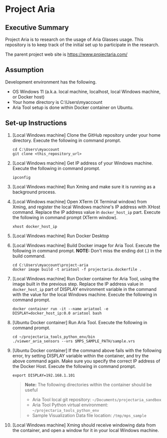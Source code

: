 # Project Aria
## Executive Summary
Project Aria is to research on the usage of Aria Glasses usage.  This repository is to keep track of the initial set up to participate in the research.

The parent project web site is https://www.projectaria.com/

## Assumption
Development environment has the following.
* OS Windows 11 (a.k.a. local machine, localhost, local Windows machine, or Docker host)
* Your home directory is C:\Users\myaccount
* Aria Tool setup is done within Docker container on Ubuntu.


## Set-up Instructions


1. [Local Windows machine] Clone the GitHub repository under your home directory.  Execute the following in command prompt.

       cd C:\Users\myaccount
       git clone <this_repository_url>	

1. [Local Windows machine] Get IP address of your Windows machine.  Execute the following in command prompt.

       ipconfig

1. [Local Windows machine] Run Xming and make sure it is running as a background process.

1. [Local Windows machine] Open XTerm (X Terminal window) from Xming, and register the local Windows machine's IP address with XHost command.  Replace the IP address value in `docker_host_ip` part.  Execute the following in command prompt (XTerm window).

       xhost docker_host_ip 

1. [Local Windows machine] Run Docker Desktop

1. [Local Windows machine] Build Docker image for Aria Tool.    Execute the following in command prompt.  **NOTE:** Don't miss the ending dot (.) in the build command.

       cd C:\Users\myaccount\project-aria
	   docker image build -t ariatool -f projectaria.dockerfile .

1. [Local Windows machine] Run Docker container for Aria Tool, using the image built in the previous step.  Replace the IP address value in `docker_host_ip` part of DISPLAY environment variable in the command with the value for the local Windows machine.  Execute the following in command prompt.

	   docker container run -it --name ariatool -e DISPLAY=docker_host_ip:0.0 ariatool bash

1. [Ubuntu Docker container] Run Aria Tool.  Execute the following in command prompt.

       cd ~/projectaria_tools_python_env/bin
	   ./viewer_aria_sensors --vrs $MPS_SAMPLE_PATH/sample.vrs

1. [Ubuntu Docker container] If the command above fails with the following error, try setting DISPLAY variable within the container, and try the above command again.  Make sure you specify the correct IP address of the Docker Host.  Execute the following in command prompt.

       export DISPLAY=192.168.1.101


   > **Note:** The following directories within the container should be useful 
   > * Aria Tool local git repository: `~/Documents/projectaria_sandbox` 
   > * Aria Tool Python virtual environment: `~/projectaria_tools_python_env` 
   > * Sample Visualization Data file location: `/tmp/mps_sample` 


1. [Local Windows machine] Xming should receive windowing data from the container, and open a window for it in your local Windows machine.

